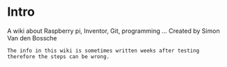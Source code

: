 # Intro

A wiki about Raspberry pi, Inventor, Git, programming ...
Created by Simon Van den Bossche

```{warning}
The info in this wiki is sometimes written weeks after testing therefore the steps can be wrong.
```